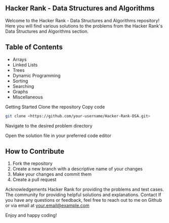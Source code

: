 ## Hacker Rank - Data Structures and Algorithms

Welcome to the Hacker Rank - Data Structures and Algorithms repository! Here you will find various solutions to the problems from the Hacker Rank's Data Structures and Algorithms section.

## Table of Contents

- Arrays
- Linked Lists
- Trees
- Dynamic Programming
- Sorting
- Searching
- Graphs
- Miscellaneous

Getting Started
Clone the repository
Copy code

```sh
git clone <https://github.com/your-username/Hacker-Rank-DSA.git>
```

Navigate to the desired problem directory

Open the solution file in your preferred code editor

## How to Contribute

<ol><li>Fork the repository</li><li>Create a new branch with a descriptive name of your changes</li><li>Make your changes and commit them</li><li>Create a pull request</li></ol>

Acknowledgements
Hacker Rank for providing the problems and test cases.
The community for providing helpful solutions and explanations.
Contact
If you have any questions or feedback, feel free to reach out to me on Github or via email at your.email@example.com

Enjoy and happy coding!
